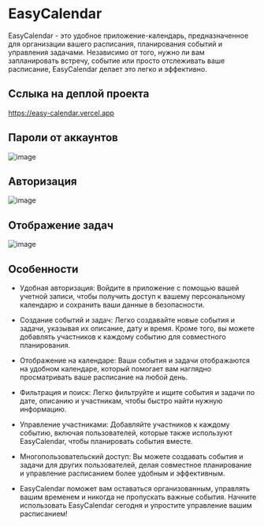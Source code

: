 # EasyCalendar

EasyCalendar - это удобное приложение-календарь, предназначенное для организации вашего расписания, планирования событий и управления задачами. Независимо от того, нужно ли вам запланировать встречу, событие или просто отслеживать ваше расписание, EasyCalendar делает это легко и эффективно.

## Сслыка на деплой проекта

https://easy-calendar.vercel.app


## Пароли от аккаунтов

![image](https://github.com/webDevArtur/EasyCalendar/assets/141954990/f8fa9a13-9221-4e5f-9538-b7d789979949)

## Авторизация

![image](https://github.com/webDevArtur/EasyCalendar/assets/141954990/d6261df1-8189-48d0-9730-1d645b8ff356)

## Отображение задач

![image](https://github.com/webDevArtur/EasyCalendar/assets/141954990/c2f70452-d2ad-49fb-9c06-33304f22110b)

## Особенности

- Удобная авторизация: Войдите в приложение с помощью вашей учетной записи, чтобы получить доступ к вашему персональному календарю и сохранить ваши данные в безопасности.

- Создание событий и задач: Легко создавайте новые события и задачи, указывая их описание, дату и время. Кроме того, вы можете добавлять участников к каждому событию для совместного планирования.

- Отображение на календаре: Ваши события и задачи отображаются на удобном календаре, который помогает вам наглядно просматривать ваше расписание на любой день.

- Фильтрация и поиск: Легко фильтруйте и ищите события и задачи по дате, описанию и участникам, чтобы быстро найти нужную информацию.

- Управление участниками: Добавляйте участников к каждому событию, включая пользователей, которые также используют EasyCalendar, чтобы планировать события вместе.

- Многопользовательский доступ: Вы можете создавать события и задачи для других пользователей, делая совместное планирование и управление расписанием более удобным и эффективным.

- EasyCalendar поможет вам оставаться организованным, управлять вашим временем и никогда не пропускать важные события. Начните использовать EasyCalendar сегодня и упростите управление вашим расписанием!
